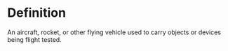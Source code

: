 # Definition

An aircraft, rocket, or other flying vehicle used to carry objects or
devices being flight tested.
